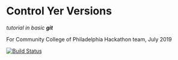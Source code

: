 # Control Yer Versions

_tutorial in basic **git**_ 

For Community College of Philadelphia Hackathon team, July 2019

[![Build Status](https://travis-ci.org/quinn-dougherty/git-workshop.svg?branch=master)](https://travis-ci.org/quinn-dougherty/git-workshop)
